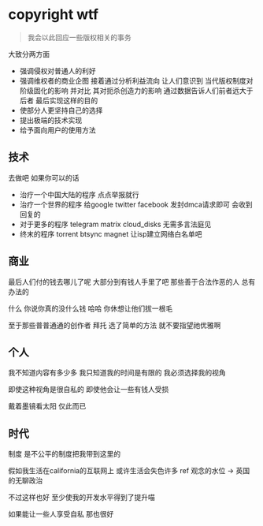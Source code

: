 # copyright wtf

> 我会以此回应一些版权相关的事务

大致分两方面
- 强调侵权对普通人的利好
- 强调维权者的商业企图
接着通过分析利益流向
让人们意识到
当代版权制度对阶级固化的影响
并对比
其对扼杀创造力的影响
通过数据告诉人们前者远大于后者
最后实现这样的目的
- 使部分人更坚持自己的选择
- 提出极端的技术实现
- 给予面向用户的使用方法

## 技术
去做吧
如果你可以的话
- 治疗一个中国大陆的程序
点点举报就行
- 治疗一个世界的程序
给google twitter facebook
发封dmca请求即可
会收到回复的
- 对于更多的程序
telegram matrix cloud_disks
无需多言法庭见
- 终末的程序
torrent btsync magnet
让isp建立网络白名单吧

## 商业
最后人们付的钱去哪儿了呢
大部分到有钱人手里了吧
那些善于合法作恶的人
总有办法的

什么
你说你真的没什么钱
哈哈
你休想让他们拔一根毛

至于那些普普通通的创作者
拜托
选了简单的方法
就不要指望祂优雅啊

## 个人
我不知道内容有多少多
我只知道我的时间是有限的
我必须选择我的视角

即使这种视角是很自私的
即使他会让一些有钱人受损

戴着墨镜看太阳
仅此而已

## 时代
制度
是不公平的制度把我带到这里的

假如我生活在california的互联网上
或许生活会失色许多
ref 观念的水位 -> 英国的无聊政治

不过这样也好
至少使我的开发水平得到了提升喵

如果能让一些人享受自私
那也很好








